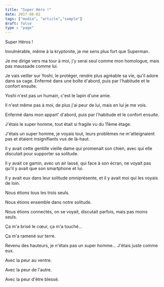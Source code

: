 ```yaml
---
title: "Super Héro !"
date: 2017-08-02
tags: ["media", "article","sample"]
draft: false
type : "page"
---
```


Super Héros !

Invulnérable, même à la kryptonite, je me sens plus fort que Superman.

Je me dirige vers ma tour à moi, j'y serai seul comme mon homologue, mais pas maussade comme lui.

Je vais veiller sur Yoshi, le protéger, rendre plus agréable sa vie, qu'il adore dans sa cage. Enfermé dans une boîte d'abord, puis par l'habitude et le confort ensuite.

Yoshi n'est pas un humain, c'est le lapin d'une amie.

Il n'est même pas à moi, de plus j'ai peur de lui, mais en lui je me vois.

Enfermé dans mon appart' d'abord, puis par l'habitude et le confort ensuite.

J'étais le super homme, tout était si fragile vu du 11ème étage.

J'étais un super homme, je voyais tout, leurs problèmes ne m'atteignaient pas et étaient insignifiants vus de là-haut.

Il y avait cette gentille vieille dame qui promenait son chien, avec qui elle discutait pour supporter sa solitude.

Il y avait ce gamin, avec un air lassé, qui face à son écran, ne voyait pas qu'il y avait que son smartphone et lui.

Il y avait eux dans leur solitude omniprésente, et il y avait moi qui les voyais de loin.

Nous étions tous les trois seuls.

Nous étions ensemble dans notre solitude.

Nous étions connectés, on se voyait, discutait parfois, mais pas moins seuls.

Ça m'a brisé le cœur, ça m'a touché...

Ça m'a ramené sur terre.

Revenu des hauteurs, je n'étais pas un super homme... J'étais juste comme eux.

Avec la peur au ventre.

Avec la peur de l'autre.

Avec la peur d'être blessé.